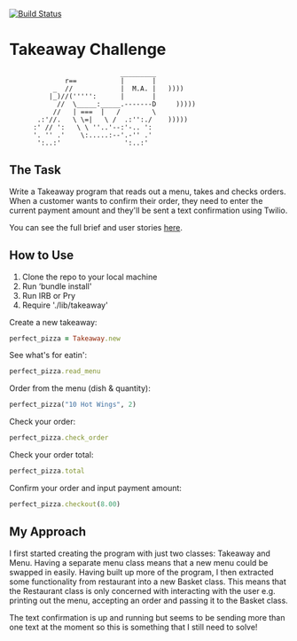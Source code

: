 [![Build Status](https://travis-ci.org/makersacademy/takeaway-challenge.svg?branch=master)](https://travis-ci.org/makersacademy/takeaway-challenge)

Takeaway Challenge
==================
```
                            _________
              r==           |       |
           _  //            |  M.A. |   ))))
          |_)//(''''':      |       |
            //  \_____:_____.-------D     )))))
           //   | ===  |   /        \
       .:'//.   \ \=|   \ /  .:'':./    )))))
      :' // ':   \ \ ''..'--:'-.. ':
      '. '' .'    \:.....:--'.-'' .'
       ':..:'                ':..:'

 ```

The Task
-----

Write a Takeaway program that reads out a menu, takes and checks orders. When a customer wants to confirm their order, they need to enter the current payment amount and they'll be sent a text confirmation using Twilio.

You can see the full brief and user stories [here](https://github.com/JAstbury/takeaway-challenge).

How to Use
-----

1. Clone the repo to your local machine
2. Run ‘bundle install'
3. Run IRB or Pry
4. Require './lib/takeaway'

Create a new takeaway:
```ruby
perfect_pizza = Takeaway.new
```
See what's for eatin':
```ruby
perfect_pizza.read_menu
```
Order from the menu (dish & quantity):
```ruby
perfect_pizza("10 Hot Wings", 2)
```
Check your order:
```ruby
perfect_pizza.check_order
```
Check your order total:
```ruby
perfect_pizza.total
```
Confirm your order and input payment amount:
```ruby
perfect_pizza.checkout(8.00)
```

My Approach
-----
I first started creating the program with just two classes: Takeaway and Menu. Having a separate menu class means that a new menu could be swapped in easily. Having built up more of the program, I then extracted some functionality from restaurant into a new Basket class. This means that the Restaurant class is only concerned with interacting with the user e.g. printing out the menu, accepting an order and passing it to the Basket class.

The text confirmation is up and running but seems to be sending more than one text at the moment so this is something that I still need to solve!
